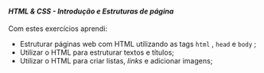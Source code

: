 #### _HTML & CSS - Introdução e Estruturas de página_

Com estes exercícios aprendi:

-   Estruturar páginas web com HTML utilizando as tags  `html`  ,  `head`  e  `body`  ;
-   Utilizar o HTML para estruturar textos e títulos;
-   Utilizar o HTML para criar listas,  _links_ e adicionar imagens;